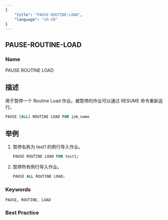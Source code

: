 ```yaml
---
{
    "title": "PAUSE-ROUTINE-LOAD",
    "language": "zh-CN"
}
---
```


## PAUSE-ROUTINE-LOAD

### Name

PAUSE ROUTINE LOAD 

## 描述

用于暂停一个 Routine Load 作业。被暂停的作业可以通过 RESUME 命令重新运行。

```sql
PAUSE [ALL] ROUTINE LOAD FOR job_name
```

## 举例

1. 暂停名称为 test1 的例行导入作业。

   ```sql
   PAUSE ROUTINE LOAD FOR test1;
   ```

2. 暂停所有例行导入作业。

   ```sql
   PAUSE ALL ROUTINE LOAD;
   ```

### Keywords

    PAUSE, ROUTINE, LOAD

### Best Practice

